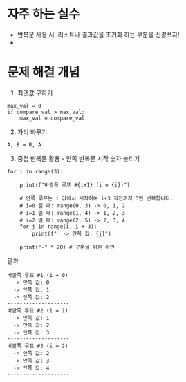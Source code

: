 # 자주 하는 실수
- 반복문 사용 시, 리스트나 결과값을 초기화 하는 부분을 신경쓰자!
- 

# 문제 해결 개념

1. 최댓값 구하기
```
max_val = 0
if compare_val > max_val:
    max_val = compare_val
```

2. 자리 바꾸기

`A, B = B, A`

3. 중첩 반복문 활용 - 안쪽 반복문 시작 숫자 늘리기
```
for i in range(3):
    
    print(f"바깥쪽 루프 #{i+1} (i = {i})")
    
    # 안쪽 루프는 i 값에서 시작하여 i+3 직전까지 3번 반복합니다.
    # i=0 일 때: range(0, 3) -> 0, 1, 2
    # i=1 일 때: range(1, 4) -> 1, 2, 3
    # i=2 일 때: range(2, 5) -> 2, 3, 4
    for j in range(i, i + 3):
        print(f"  -> 안쪽 값: {j}")
    
    print("-" * 20) # 구분을 위한 라인
```
결과
```
바깥쪽 루프 #1 (i = 0)
  -> 안쪽 값: 0
  -> 안쪽 값: 1
  -> 안쪽 값: 2
--------------------
바깥쪽 루프 #2 (i = 1)
  -> 안쪽 값: 1
  -> 안쪽 값: 2
  -> 안쪽 값: 3
--------------------
바깥쪽 루프 #3 (i = 2)
  -> 안쪽 값: 2
  -> 안쪽 값: 3
  -> 안쪽 값: 4
--------------------
```